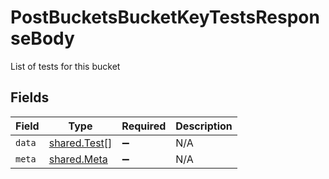 # PostBucketsBucketKeyTestsResponseBody

List of tests for this bucket


## Fields

| Field                                        | Type                                         | Required                                     | Description                                  |
| -------------------------------------------- | -------------------------------------------- | -------------------------------------------- | -------------------------------------------- |
| `data`                                       | [shared.Test](../../models/shared/test.md)[] | :heavy_minus_sign:                           | N/A                                          |
| `meta`                                       | [shared.Meta](../../models/shared/meta.md)   | :heavy_minus_sign:                           | N/A                                          |